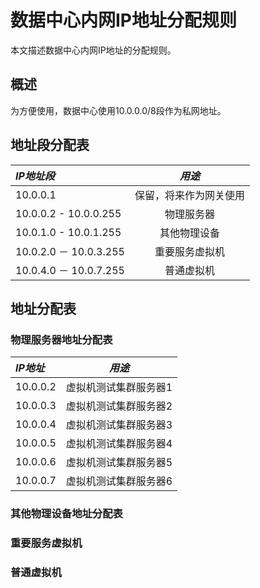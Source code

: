 # 数据中心内网IP地址分配规则
本文描述数据中心内网IP地址的分配规则。

## 概述
为方便使用，数据中心使用10.0.0.0/8段作为私网地址。

## 地址段分配表
| *IP地址段*    |    *用途* |
| :-------- | :--------:|
| 10.0.0.1   | 保留，将来作为网关使用 |
| 10.0.0.2 - 10.0.0.255  | 物理服务器 |
| 10.0.1.0 - 10.0.1.255  | 其他物理设备 |
| 10.0.2.0 － 10.0.3.255 | 重要服务虚拟机 |
| 10.0.4.0 － 10.0.7.255 | 普通虚拟机 |

## 地址分配表

### 物理服务器地址分配表

| *IP地址*    |    *用途* |
| :-------- | :--------:|
| 10.0.0.2   |  虚拟机测试集群服务器1 |
| 10.0.0.3   |  虚拟机测试集群服务器2 |
| 10.0.0.4   |  虚拟机测试集群服务器3 |
| 10.0.0.5   |  虚拟机测试集群服务器4 |
| 10.0.0.6   |  虚拟机测试集群服务器5 |
| 10.0.0.7   |  虚拟机测试集群服务器6 |

### 其他物理设备地址分配表

### 重要服务虚拟机

### 普通虚拟机
